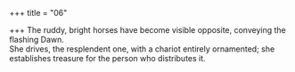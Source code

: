 +++
title = "06"

+++
The ruddy, bright horses have become visible opposite, conveying the  flashing Dawn.  
She drives, the resplendent one, with a chariot entirely ornamented; she  establishes treasure for the person who distributes it.  